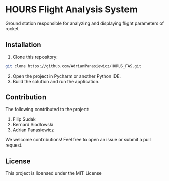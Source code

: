 # HOURS Flight Analysis System

Ground station responsible for analyzing and displaying flight parameters of rocket

## Installation

1. Clone this repository:

```bash
git clone https://github.com/AdrianPanasiewicz/HORUS_FAS.git
```
2. Open the project in Pycharm or another Python IDE.
3. Build the solution and run the application.

## Contribution

The following contributed to the project:
1. Filip Sudak
2. Bernard Siodłowski 
3. Adrian Panasiewicz 

We welcome contributions! Feel free to open an issue or submit a pull request.

## License

This project is licensed under the MIT License